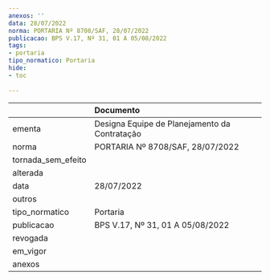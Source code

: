 ```yaml
---
anexos: ''
data: 28/07/2022
norma: PORTARIA Nº 8708/SAF, 28/07/2022
publicacao: BPS V.17, Nº 31, 01 A 05/08/2022
tags:
- portaria
tipo_normatico: Portaria
hide: 
- toc 
 
---
```


|                    | Documento                                     |
|:-------------------|:----------------------------------------------|
| ementa             | Designa Equipe de Planejamento da Contratação |
| norma              | PORTARIA Nº 8708/SAF, 28/07/2022              |
| tornada_sem_efeito |                                               |
| alterada           |                                               |
| data               | 28/07/2022                                    |
| outros             |                                               |
| tipo_normatico     | Portaria                                      |
| publicacao         | BPS V.17, Nº 31, 01 A 05/08/2022              |
| revogada           |                                               |
| em_vigor           |                                               |
| anexos             |                                               |